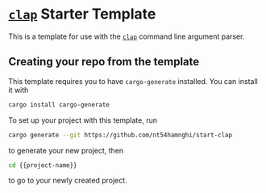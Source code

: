 # [`clap`](https://github.com/clap-rs/clap) Starter Template

This is a template for use with the [`clap`](https://github.com/clap-rs/clap) command line argument parser.

## Creating your repo from the template

This template requires you to have `cargo-generate` installed. You can install it with

```sh
cargo install cargo-generate
```

To set up your project with this template, run

```sh
cargo generate --git https://github.com/nt54hamnghi/start-clap
```

to generate your new project, then

```sh
cd {{project-name}}
```

to go to your newly created project.
